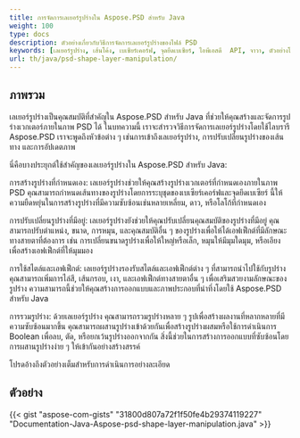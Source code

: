 ```yaml
---
title: การจัดการเลเยอร์รูปร่างใน Aspose.PSD สำหรับ Java
weight: 100
type: docs
description: ตัวอย่างเกี่ยวกับวิธีการจัดการเลเยอร์รูปร่างของไฟล์ PSD
keywords: [เลเยอร์รูปร่าง, เส้นโค้ง, เบเซียร์เคอร์ฟ, จุดยึดเบเซียร์, ไอพีเอสดี  API, จาวา, ตัวอย่างโค้ด]
url: th/java/psd-shape-layer-manipulation/
---
```


## **ภาพรวม**
เลเยอร์รูปร่างเป็นคุณสมบัติที่สำคัญใน Aspose.PSD สำหรับ Java ที่ช่วยให้คุณสร้างและจัดการรูปร่างเวกเตอร์ภายในภาพ PSD ได้ ในบทความนี้ เราจะสำรวจวิธีการจัดการเลเยอร์รูปร่างโดยใช้ไลบรารี Aspose.PSD เราจะพูดถึงหัวข้อต่าง ๆ เช่นการเข้าถึงเลเยอร์รูปร่าง, การปรับเปลี่ยนรูปร่างของเส้นทาง และการอัปเดตภาพ

นี่คือบางประยุกต์ใช้สำคัญของเลเยอร์รูปร่างใน Aspose.PSD สำหรับ Java:

การสร้างรูปร่างที่กำหนดเอง: เลเยอร์รูปร่างช่วยให้คุณสร้างรูปร่างเวกเตอร์ที่กำหนดเองภายในภาพ PSD คุณสามารถกำหนดเส้นทางของรูปร่างโดยการระบุชุดของเบเซียร์เคอร์ฟและจุดยึดเบเซียร์ นี้ให้ความยืดหยุ่นในการสร้างรูปร่างที่มีความซับซ้อนเช่นหลายเหลี่ยม, ดาว, หรือโลโก้ที่กำหนดเอง

การปรับเปลี่ยนรูปร่างที่มีอยู่: เลเยอร์รูปร่างยังช่วยให้คุณปรับเปลี่ยนคุณสมบัติของรูปร่างที่มีอยู่ คุณสามารถปรับตำแหน่ง, ขนาด, การหมุน, และคุณสมบัติอื่น ๆ ของรูปร่างเพื่อให้ได้เอฟเฟ็กต์ที่มีลักษณะทางสายตาที่ต้องการ เช่น การเปลี่ยนขนาดรูปร่างเพื่อให้ใหญ่หรือเล็ก, หมุนให้มีมุมใดมุม, หรือเอียงเพื่อสร้างเอฟเฟ็กต์ที่ให้มุมมอง

การใช้สไตล์และเอฟเฟ็กต์: เลเยอร์รูปร่างรองรับสไตล์และเอฟเฟ็กต์ต่าง ๆ ที่สามารถนำไปใช้กับรูปร่างคุณสามารถเพิ่มการไล่สี, เส้นกรอบ, เงา, และเอฟเฟ็กต์ทางสายตาอื่น ๆ เพื่อเสริมสวยงามลักษณะของรูปร่าง ความสามารถนี้ช่วยให้คุณสร้างการออกแบบและภาพประกอบที่น่าทึ่งโดยใช้ Aspose.PSD สำหรับ Java


การรวมรูปร่าง: ด้วยเลเยอร์รูปร่าง คุณสามารถรวมรูปร่างหลาย ๆ รูปเพื่อสร้างผลงานที่หลากหลายที่มีความซับซ้อนมากขึ้น คุณสามารถผสานรูปร่างเข้าด้วยกันเพื่อสร้างรูปร่างผสมหรือใช้การดำเนินการ Boolean เพื่อลบ, ตัด, หรือยกเว้นรูปร่างออกจากกัน สิ่งนี้ช่วยในการสร้างการออกแบบที่ซับซ้อนโดยการผสานรูปร่างง่าย ๆ ให้เข้ากันอย่างสร้างสรรค์

โปรดอ้างถึงตัวอย่างเต็มสำหรับการดำเนินการอย่างละเอียด

## **ตัวอย่าง**
{{< gist "aspose-com-gists" "31800d807a72f1f50fe4b29374119227" "Documentation-Java-Aspose-psd-shape-layer-manipulation.java" >}}
